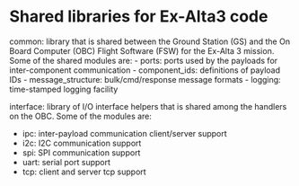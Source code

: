 # Shared libraries for Ex-Alta3 code

common: library that is shared between the Ground Station (GS) and the On Board
    Computer (OBC) Flight Software (FSW) for the Ex-Alta 3 mission. Some of
    the shared modules are:
    - ports: ports used by the payloads for inter-component communication
    - component_ids: definitions of payload IDs
    - message_structure: bulk/cmd/response message formats
    - logging: time-stamped logging facility

interface: library of I/O interface helpers that is shared among the handlers
   on the OBC. Some of the modules are:
   - ipc: inter-payload communication client/server support
   - i2c: I2C communication support
   - spi: SPI communication support
   - uart: serial port support
   - tcp: client and server tcp support
